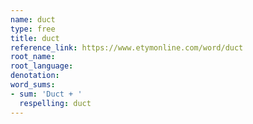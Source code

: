 ```yaml
---
name: duct
type: free
title: duct
reference_link: https://www.etymonline.com/word/duct
root_name: 
root_language: 
denotation: 
word_sums:
- sum: 'Duct + '
  respelling: duct
---
```

